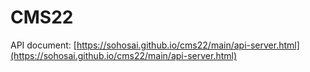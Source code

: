 # CMS22

API document: [https://sohosai.github.io/cms22/main/api-server.html](https://sohosai.github.io/cms22/main/api-server.html)
